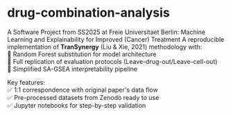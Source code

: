 # drug-combination-analysis
A Software Project from SS2025 at Freie Universitaet Berlin: Machine Learning and Explainability for Improved (Cancer) Treatment
A reproducible implementation of **TranSynergy** (Liu & Xie, 2021) methodology with:  
🔹 Random Forest substitution for model architecture  
🔹 Full replication of evaluation protocols (Leave-drug-out/Leave-cell-out)  
🔹 Simplified SA-GSEA interpretability pipeline  

Key features:  
✅ 1:1 correspondence with original paper's data flow  
✅ Pre-processed datasets from Zenodo ready to use  
✅ Jupyter notebooks for step-by-step validation
